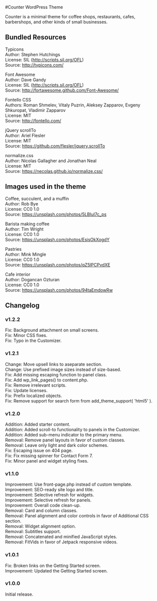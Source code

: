 #Counter WordPress Theme

Counter is a minimal theme for coffee shops, restaurants, cafes, barbershops, and other kinds of small businesses.

## Bundled Resources

Typicons  
Author: Stephen Hutchings  
License: SIL (http://scripts.sil.org/OFL)  
Source: http://typicons.com/

Font Awesome  
Author: Dave Gandy  
License: SIL (http://scripts.sil.org/OFL)  
Source: http://fortawesome.github.com/Font-Awesome/

Fontello CSS  
Authors: Roman Shmelev, Vitaly Puzrin, Aleksey Zapparov, Evgeny Shkuropat, Vladimir Zapparov  
License: MIT  
Source: http://fontello.com/

jQuery scrollTo  
Author: Ariel Flesler  
License: MIT  
Source: https://github.com/flesler/jquery.scrollTo

normalize.css  
Author: Nicolas Gallagher and Jonathan Neal  
License: MIT  
Source: https://necolas.github.io/normalize.css/

## Images used in the theme

Coffee, succulent, and a muffin  
Author: Rob Bye  
License: CC0 1.0  
Source: https://unsplash.com/photos/5LBIuI7c_ps

Barista making coffee  
Author: Tim Wright  
License: CC0 1.0  
Source: https://unsplash.com/photos/EsisOkXogdY

Pastries  
Author: Mink Mingle  
License: CC0 1.0  
Source: https://unsplash.com/photos/qZ5lPCPvdXE

Cafe interior  
Author: Dogancan Ozturan  
License: CC0 1.0  
Source: https://unsplash.com/photos/94taEmdowRw

## Changelog

### v1.2.2

Fix: Background attachment on small screens.  
Fix: Minor CSS fixes.  
Fix: Typo in the Customizer.

### v1.2.1

Change: Move upsell links to aseparate section.  
Change: Use prefixed image sizes instead of size-based.  
Fix: Add missing escaping function to panel class.  
Fix: Add wp_link_pages() to content.php.  
Fix: Remove irrelevant scripts.  
Fix: Update licenses.  
Fix: Prefix localized objects.  
Fix: Remove support for search form from add_theme_support( 'html5' ).

### v1.2.0

Addition: Added starter content.  
Addition: Added scroll-to functionality to panels in the Customizer.  
Addition: Added sub-menu indicator to the primary menu.  
Removal: Remove panel layouts in favor of custom classes.  
Removal: Leave only light and dark color schemes.  
Fix: Escaping issue on 404 page.  
Fix: Fix missing spinner for Contact Form 7.  
Fix: Minor panel and widget styling fixes.

### v1.1.0

Improvement: Use front-page.php instead of custom template.  
Improvement: SEO-ready site logo and title.  
Improvement: Selective refresh for widgets.  
Improvement: Selective refresh for panels.  
Improvement: Overall code clean-up.  
Removal: Card and column classes.  
Removal: Panel alignment and color controls in favor of Additional CSS section.  
Removal: Widget alignment option.  
Removal: Subtitles support.  
Removal: Concatenated and minified JavaScript styles.  
Removal: FitVids in favor of Jetpack responsive videos.

### v1.0.1

Fix: Broken links on the Getting Started screen.  
Improvement: Updated the Getting Started screen.

### v1.0.0

Initial release.
